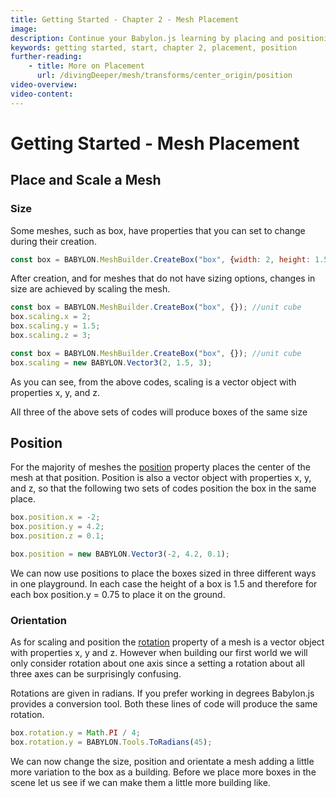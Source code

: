 ```yaml
---
title: Getting Started - Chapter 2 - Mesh Placement
image: 
description: Continue your Babylon.js learning by placing and positioning meshes in your scene.
keywords: getting started, start, chapter 2, placement, position
further-reading: 
    - title: More on Placement
      url: /divingDeeper/mesh/transforms/center_origin/position
video-overview:
video-content:
---
```


# Getting Started - Mesh Placement

## Place and Scale a Mesh

### Size
Some meshes, such as box, have properties that you can set to change during their creation.

```javascript
const box = BABYLON.MeshBuilder.CreateBox("box", {width: 2, height: 1.5, depth: 3})
```

After creation, and for meshes that do not have sizing options, changes in size are achieved by scaling the mesh.

```javascript
const box = BABYLON.MeshBuilder.CreateBox("box", {}); //unit cube
box.scaling.x = 2;
box.scaling.y = 1.5;
box.scaling.z = 3;
```

```javascript
const box = BABYLON.MeshBuilder.CreateBox("box", {}); //unit cube
box.scaling = new BABYLON.Vector3(2, 1.5, 3);
```

As you can see, from the above codes, scaling is a vector object with properties x, y, and z.

All three of the above sets of codes will produce boxes of the same size

## Position
For the majority of meshes the [position](/divingDeeper/mesh/transforms/center_origin/position) property places the center of the mesh at that position. Position is also a vector object with properties x, y, and z, so that the following two sets of codes position the box in the same place.

```javascript
box.position.x = -2;
box.position.y = 4.2;
box.position.z = 0.1;
```

```javascript
box.position = new BABYLON.Vector3(-2, 4.2, 0.1);
```

We can now use positions to place the boxes sized in three different ways in one playground. In each case the height of a box is 1.5 and therefore for each box position.y = 0.75 to place it on the ground.

<Playground id="#KBS9I5#68" title="Positioning Meshes" description="A playground demonstrating different ways to position a mesh in your scene." image="/img/playgroundsAndNMEs/gettingStartedMeshPlacement.jpg"/>

### Orientation
As for scaling and position the [rotation](/divingDeeper/mesh/transforms/center_origin/rotation) property of a mesh is a vector object with properties x, y and z. However when building our first world we will only consider rotation about one axis since a setting a rotation about all three axes can be surprisingly confusing.

Rotations are given in radians. If you prefer working in degrees Babylon.js provides a conversion tool. Both these lines of code will produce the same rotation.

```javascript
box.rotation.y = Math.PI / 4;
box.rotation.y = BABYLON.Tools.ToRadians(45);
```

<Playground id="#KBS9I5#69" title="Rotating Meshes" description="A playground demonstrating how to rotate a mesh in your scene." image="/img/playgroundsAndNMEs/gettingStartedRotatingMeshes.jpg"/>

We can now change the size, position and orientate a mesh adding a little more variation to the box as a building. Before we place more boxes in the scene let us see if we can make them a little more building like.
